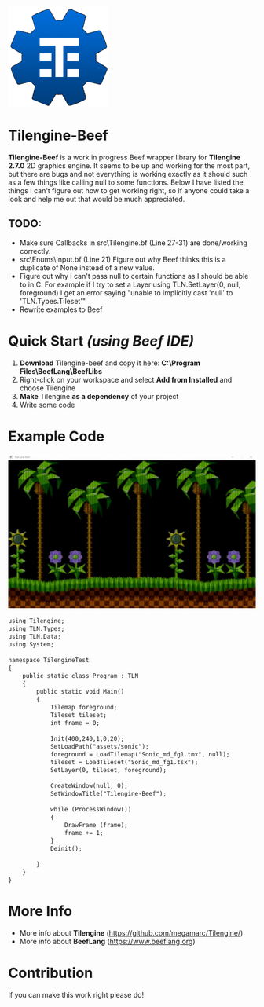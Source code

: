 ![](img/Tilengine-logo.png)
# Tilengine-Beef
**Tilengine-Beef** is a work in progress Beef wrapper library for **Tilengine 2.7.0** 2D graphics engine. It seems to be up and working for the most part, but there are bugs and not everything is working exactly as it should such as a few things like calling null to some functions. Below I have listed the things I can't figure out how to get working right, so if anyone could take a look and help me out that would be much appreciated.

## TODO:
- Make sure Callbacks in src\Tilengine.bf (Line 27-31) are done/working correctly.
- src\Enums\Input.bf (Line 21) Figure out why Beef thinks this is a duplicate of None instead of a new value. 
- Figure out why I can't pass null to certain functions as I should be able to in C. For example if I try to set a Layer using TLN.SetLayer(0, null, foreground) I get an error saying "unable to implicitly cast 'null' to 'TLN.Types.Tileset'"
- Rewrite examples to Beef


# Quick Start *(using Beef IDE)*
1. **Download** Tilengine-beef and copy it here: **C:\Program Files\BeefLang\BeefLibs**
2. Right-click on your workspace and select **Add from Installed** and choose Tilengine
3. **Make** Tilengine **as a dependency** of your project 
4. Write some code

# Example Code
![](img/Tilengine-beef.gif)
```
using Tilengine;
using TLN.Types;
using TLN.Data;
using System;

namespace TilengineTest
{
	public static class Program : TLN
	{
		public static void Main()
		{
			Tilemap foreground;
			Tileset tileset;
			int frame = 0;

			Init(400,240,1,0,20);
			SetLoadPath("assets/sonic");
			foreground = LoadTilemap("Sonic_md_fg1.tmx", null);
			tileset = LoadTileset("Sonic_md_fg1.tsx");
			SetLayer(0, tileset, foreground);

			CreateWindow(null, 0);
			SetWindowTitle("Tilengine-Beef");

			while (ProcessWindow())
			{
				DrawFrame (frame);
				frame += 1;
			}
			Deinit();
			
		}
	}
}
```

# More Info
- More info about **Tilengine** (https://github.com/megamarc/Tilengine/)
- More info about **BeefLang** (https://www.beeflang.org)

# Contribution

If you can make this work right please do! 

